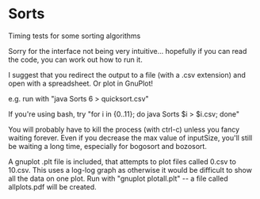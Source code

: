 Sorts
=====

Timing tests for some sorting algorithms

Sorry for the interface not being very intuitive... hopefully if you can read
the code, you can work out how to run it.

I suggest that you redirect the output to a file (with a .csv extension) and
open with a spreadsheet. Or plot in GnuPlot! 

e.g. run with "java Sorts 6 > quicksort.csv"

If you're using bash, try "for i in {0..11}; do java Sorts $i > $i.csv; done"

You will probably have to kill the process (with ctrl-c) unless you fancy
waiting forever. Even if you decrease the max value of inputSize, you'll
still be waiting a long time, especially for bogosort and bozosort.

A gnuplot .plt file is included, that attempts to plot files called 0.csv
to 10.csv. This uses a log-log graph as otherwise it would be difficult to
show all the data on one plot. Run with "gnuplot plotall.plt" -- a file called
allplots.pdf will be created.
